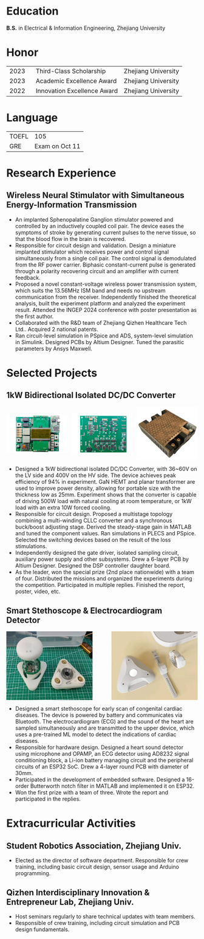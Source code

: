 # Education
**B.S.** in Electrical & Information Engineering, Zhejiang University

# Honor
<table cellpadding="10" cellspacing="0" width="100%" style="font-size: 16px;">
    <tr>
        <td width="15%">2023</td>
        <td>Third-Class Scholarship</td>
        <td>Zhejiang University</td>
    </tr>
    <tr>
        <td>2023</td>
        <td>Academic Excellence Award</td>
        <td>Zhejiang University</td>
    </tr>
    <tr>
        <td>2022</td>
        <td>Innovation Excellence Award</td>
        <td>Zhejiang University</td>
    </tr>
</table>

# Language

<table cellpadding="10" cellspacing="0" width="100%" style="font-size: 16px;">
    <tr>
        <td>TOEFL</td>
        <td>105</td>
    </tr>
    <tr>
        <td>GRE</td>
        <td>Exam on Oct 11</td>
    </tr>
 
</table>

# Research Experience
## Wireless Neural Stimulator with Simultaneous Energy-Information Transmission

- An implanted Sphenopalatine Ganglion stimulator powered and controlled by an inductively coupled coil pair. The device eases the symptoms of stroke by generating current pulses to the nerve tissue, so that the blood flow in the brain is recovered.
- Responsible for circuit design and validation. Design a miniature implanted stimulator which receives power and control signal simultaneously from a single coil pair. The control signal is demodulated from the RF power carrier. Biphasic constant-current pulse is generated through a polarity recovering circuit and an amplifier with current feedback.
- Proposed a novel constant-voltage wireless power transmission system, which suits the 13.56MHz ISM band and needs no upstream communication from the receiver. Independently finished the theoretical analysis, built the experiment platform and analyzed the experiment result. Attended the INGEP 2024 conference with poster presentation as the first author.
- Collaborated with the R&D team of Zhejiang Qizhen Healthcare Tech Ltd.. Acquired 2 national patents.
- Ran circuit-level simulation in PSpice and ADS, system-level simulation in Simulink. Designed PCBs by Altium Designer. Tuned the parasitic parameters by Ansys Maxwell.

# Selected Projects
## 1kW Bidirectional Isolated DC/DC Converter

<div style="display: flex; justify-content: space-between;">
    <img src="/src/assets/images/MultistageCLLC-1.png" alt="Image 1" style="height: auto; width: 32%; object-fit: contain;">
    <img src="/src/assets/images/MultistageCLLC-2.png" alt="Image 2" style="height: auto; width: 32%; object-fit: contain;">
    <img src="/src/assets/images/MultistageCLLC-3.png" alt="Image 3" style="height: auto; width: 32%; object-fit: contain;">
</div>

- Designed a 1kW bidirectional isolated DC/DC Converter, with 36~60V on the LV side and 400V on the HV side. The device achieves peak efficiency of 94% in experiment. GaN HEMT and planar transformer are used to improve power density, allowing for portable size with the thickness low as 25mm. Experiment shows that the converter is capable of driving 500W load with natural cooling at room temperature, or 1kW load with an extra 10W forced cooling.
- Responsible for circuit design. Proposed a multistage topology combining a multi-winding CLLC converter and a synchronous buck/boost adjusting stage. Derived the steady-stage gain in MATLAB and tuned the component values. Ran simulations in PLECS and PSpice. Selected the switching devices based on the result of the loss stimulations.
- Independently designed the gate driver, isolated sampling circuit, auxiliary power supply and other subsystems. Drew a 6-layer PCB by Altium Designer. Designed the DSP controller daughter board.
- As the leader, won the special prize (2nd place nationwide) with a team of four. Distributed the missions and organized the experiments during the competition. Participated in multiple replies. Finished the report, poster, video, etc.

## Smart Stethoscope & Electrocardiogram Detector

<div style="display: flex; justify-content: space-between;">
    <img src="/src/assets/images/heartsound-1.jpg" alt="Image 1" style="height: auto; width: 45%; object-fit: contain;">
    <img src="/src/assets/images/heartsound-2.jpg" alt="Image 2" style="height: auto; width: 45%; object-fit: contain;">
</div>


- Designed a smart stethoscope for early scan of congenital cardiac diseases. The device is powered by battery and communicates via Bluetooth. The electrocardiogram (ECG) and the sound of the heart are sampled simultaneously and are transmitted to the upper device, which uses a pre-trained ML model to detect the indications of cardiac diseases.
- Responsible for hardware design. Designed a heart sound detector using microphone and OPAMP, an ECG detector using AD8232 signal conditioning block, a Li-ion battery managing circuit and the peripheral circuits of an ESP32 SoC. Drew a 4-layer round PCB with diameter of 30mm.
- Participated in the development of embedded software. Designed a 16-order Butterworth notch filter in MATLAB and implemented it on ESP32.
- Won the first prize with a team of three. Wrote the report and participated in the replies.

# Extracurricular Activities
## Student Robotics Association, Zhejiang Univ.
- Elected as the director of software department. Responsible for crew training, including basic circuit design, sensor usage and Arduino programming.

## Qizhen Interdisciplinary Innovation & Entrepreneur Lab, Zhejiang Univ.
- Host seminars regularly to share technical updates with team members.
- Responsible of crew training, including circuit simulation and PCB design fundamentals.

<!-- # Technique Skills
**Circuit-level simulation tools**: Cadence PSpice, PLECS, ADS, Multisim, Proteus.

**PCB design tools**: Altium Designer.
Embedded Software Development: Embedded Linux on Zynq 7000 SoC, STM32, ESP32.

**Software Development**: C# under .NET Framework, Network programming with C, MATLAB & Python programming for calculation or data acquisition.

**Document composing**: Latex / Overleaf.

**Graphic design**: Photoshop, Inksacpe. -->